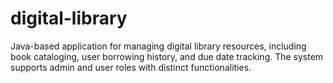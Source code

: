 # digital-library
Java-based application for managing digital library resources, including book cataloging, user borrowing history, and due date tracking. The system supports admin and user roles with distinct functionalities.
